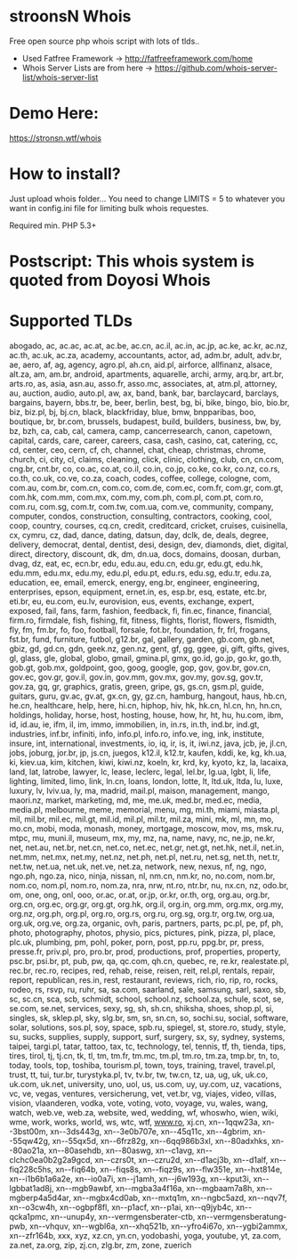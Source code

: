 # stroonsN Whois

Free open source php whois script with lots of tlds..

  - Used Fatfree Framework -> http://fatfreeframework.com/home
  - Whois Server Lists are from here -> https://github.com/whois-server-list/whois-server-list

# Demo Here: 

https://stronsn.wtf/whois


# How to install?

Just upload whois folder...
You need to change LIMITS = 5 to whatever you want in config.ini file for limiting bulk whois requestes.

Required min. PHP 5.3+

# Postscript: This whois system is quoted from Doyosi Whois

# Supported TLDs

abogado, ac, ac.ac, ac.at, ac.be, ac.cn, ac.il, ac.in, ac.jp, ac.ke, ac.kr, ac.nz, ac.th, ac.uk, ac.za, academy, accountants, actor, ad, adm.br, adult, adv.br, ae, aero, af, ag, agency, agro.pl, ah.cn, aid.pl, airforce, allfinanz, alsace, alt.za, am, am.br, android, apartments, aquarelle, archi, army, arq.br, art.br, arts.ro, as, asia, asn.au, asso.fr, asso.mc, associates, at, atm.pl, attorney, au, auction, audio, auto.pl, aw, ax, band, bank, bar, barclaycard, barclays, bargains, bayern, bbs.tr, be, beer, berlin, best, bg, bi, bike, bingo, bio, bio.br, biz, biz.pl, bj, bj.cn, black, blackfriday, blue, bmw, bnpparibas, boo, boutique, br, br.com, brussels, budapest, build, builders, business, bw, by, bz, bzh, ca, cab, cal, camera, camp, cancerresearch, canon, capetown, capital, cards, care, career, careers, casa, cash, casino, cat, catering, cc, cd, center, ceo, cern, cf, ch, channel, chat, cheap, christmas, chrome, church, ci, city, cl, claims, cleaning, click, clinic, clothing, club, cn, cn.com, cng.br, cnt.br, co, co.ac, co.at, co.il, co.in, co.jp, co.ke, co.kr, co.nz, co.rs, co.th, co.uk, co.ve, co.za, coach, codes, coffee, college, cologne, com, com.au, com.br, com.cn, com.co, com.de, com.ec, com.fr, com.gr, com.gt, com.hk, com.mm, com.mx, com.my, com.ph, com.pl, com.pt, com.ro, com.ru, com.sg, com.tr, com.tw, com.ua, com.ve, community, company, computer, condos, construction, consulting, contractors, cooking, cool, coop, country, courses, cq.cn, credit, creditcard, cricket, cruises, cuisinella, cx, cymru, cz, dad, dance, dating, datsun, day, dclk, de, deals, degree, delivery, democrat, dental, dentist, desi, design, dev, diamonds, diet, digital, direct, directory, discount, dk, dm, dn.ua, docs, domains, doosan, durban, dvag, dz, eat, ec, ecn.br, edu, edu.au, edu.cn, edu.gr, edu.gt, edu.hk, edu.mm, edu.mx, edu.my, edu.pl, edu.pt, edu.rs, edu.sg, edu.tr, edu.za, education, ee, email, emerck, energy, eng.br, engineer, engineering, enterprises, epson, equipment, ernet.in, es, esp.br, esq, estate, etc.br, eti.br, eu, eu.com, eu.lv, eurovision, eus, events, exchange, expert, exposed, fail, fans, farm, fashion, feedback, fi, fin.ec, finance, financial, firm.ro, firmdale, fish, fishing, fit, fitness, flights, florist, flowers, flsmidth, fly, fm, fm.br, fo, foo, football, forsale, fot.br, foundation, fr, frl, frogans, fst.br, fund, furniture, futbol, g12.br, gal, gallery, garden, gb.com, gb.net, gbiz, gd, gd.cn, gdn, geek.nz, gen.nz, gent, gf, gg, ggee, gi, gift, gifts, gives, gl, glass, gle, global, globo, gmail, gmina.pl, gmx, go.id, go.jp, go.kr, go.th, gob.gt, gob.mx, goldpoint, goo, goog, google, gop, gov, gov.br, gov.cn, gov.ec, gov.gr, gov.il, gov.in, gov.mm, gov.mx, gov.my, gov.sg, gov.tr, gov.za, gq, gr, graphics, gratis, green, gripe, gs, gs.cn, gsm.pl, guide, guitars, guru, gv.ac, gv.at, gx.cn, gy, gz.cn, hamburg, hangout, haus, hb.cn, he.cn, healthcare, help, here, hi.cn, hiphop, hiv, hk, hk.cn, hl.cn, hn, hn.cn, holdings, holiday, horse, host, hosting, house, how, hr, ht, hu, hu.com, ibm, id, id.au, ie, ifm, il, im, immo, immobilien, in, in.rs, in.th, ind.br, ind.gt, industries, inf.br, infiniti, info, info.pl, info.ro, info.ve, ing, ink, institute, insure, int, international, investments, io, iq, ir, is, it, iwi.nz, java, jcb, je, jl.cn, jobs, joburg, jor.br, jp, js.cn, juegos, k12.il, k12.tr, kaufen, kddi, ke, kg, kh.ua, ki, kiev.ua, kim, kitchen, kiwi, kiwi.nz, koeln, kr, krd, ky, kyoto, kz, la, lacaixa, land, lat, latrobe, lawyer, lc, lease, leclerc, legal, lel.br, lg.ua, lgbt, li, life, lighting, limited, limo, link, ln.cn, loans, london, lotte, lt, ltd.uk, ltda, lu, luxe, luxury, lv, lviv.ua, ly, ma, madrid, mail.pl, maison, management, mango, maori.nz, market, marketing, md, me, me.uk, med.br, med.ec, media, media.pl, melbourne, meme, memorial, menu, mg, mi.th, miami, miasta.pl, mil, mil.br, mil.ec, mil.gt, mil.id, mil.pl, mil.tr, mil.za, mini, mk, ml, mn, mo, mo.cn, mobi, moda, monash, money, mortgage, moscow, mov, ms, msk.ru, mtpc, mu, muni.il, museum, mx, my, mz, na, name, navy, nc, ne.jp, ne.kr, net, net.au, net.br, net.cn, net.co, net.ec, net.gr, net.gt, net.hk, net.il, net.in, net.mm, net.mx, net.my, net.nz, net.ph, net.pl, net.ru, net.sg, net.th, net.tr, net.tw, net.ua, net.uk, net.ve, net.za, network, new, nexus, nf, ng, ngo, ngo.ph, ngo.za, nico, ninja, nissan, nl, nm.cn, nm.kr, no, no.com, nom.br, nom.co, nom.pl, nom.ro, nom.za, nra, nrw, nt.ro, ntr.br, nu, nx.cn, nz, odo.br, om, one, ong, onl, ooo, or.ac, or.at, or.jp, or.kr, or.th, org, org.au, org.br, org.cn, org.ec, org.gr, org.gt, org.hk, org.il, org.in, org.mm, org.mx, org.my, org.nz, org.ph, org.pl, org.ro, org.rs, org.ru, org.sg, org.tr, org.tw, org.ua, org.uk, org.ve, org.za, organic, ovh, paris, partners, parts, pc.pl, pe, pf, ph, photo, photography, photos, physio, pics, pictures, pink, pizza, pl, place, plc.uk, plumbing, pm, pohl, poker, porn, post, pp.ru, ppg.br, pr, press, presse.fr, priv.pl, pro, pro.br, prod, productions, prof, properties, property, psc.br, psi.br, pt, pub, pw, qa, qc.com, qh.cn, quebec, re, re.kr, realestate.pl, rec.br, rec.ro, recipes, red, rehab, reise, reisen, reit, rel.pl, rentals, repair, report, republican, res.in, rest, restaurant, reviews, rich, rio, rip, ro, rocks, rodeo, rs, rsvp, ru, ruhr, sa, sa.com, saarland, sale, samsung, sarl, saxo, sb, sc, sc.cn, sca, scb, schmidt, school, school.nz, school.za, schule, scot, se, se.com, se.net, services, sexy, sg, sh, sh.cn, shiksha, shoes, shop.pl, si, singles, sk, sklep.pl, sky, slg.br, sm, sn, sn.cn, so, sochi.su, social, software, solar, solutions, sos.pl, soy, space, spb.ru, spiegel, st, store.ro, study, style, su, sucks, supplies, supply, support, surf, surgery, sx, sy, sydney, systems, taipei, targi.pl, tatar, tattoo, tax, tc, technology, tel, tennis, tf, th, tienda, tips, tires, tirol, tj, tj.cn, tk, tl, tm, tm.fr, tm.mc, tm.pl, tm.ro, tm.za, tmp.br, tn, to, today, tools, top, toshiba, tourism.pl, town, toys, training, travel, travel.pl, trust, tt, tui, tur.br, turystyka.pl, tv, tv.br, tw, tw.cn, tz, ua, ug, uk, uk.co, uk.com, uk.net, university, uno, uol, us, us.com, uy, uy.com, uz, vacations, vc, ve, vegas, ventures, versicherung, vet, vet.br, vg, viajes, video, villas, vision, vlaanderen, vodka, vote, voting, voto, voyage, vu, wales, wang, watch, web.ve, web.za, website, wed, wedding, wf, whoswho, wien, wiki, wme, work, works, world, ws, wtc, wtf, www.ro, xj.cn, xn--1qqw23a, xn--3bst00m, xn--3ds443g, xn--3e0b707e, xn--45q11c, xn--4gbrim, xn--55qw42g, xn--55qx5d, xn--6frz82g, xn--6qq986b3xl, xn--80adxhks, xn--80ao21a, xn--80asehdb, xn--80aswg, xn--c1avg, xn--clchc0ea0b2g2a9gcd, xn--czrs0t, xn--czru2d, xn--d1acj3b, xn--d1alf, xn--fiq228c5hs, xn--fiq64b, xn--fiqs8s, xn--fiqz9s, xn--flw351e, xn--hxt814e, xn--i1b6b1a6a2e, xn--io0a7i, xn--j1amh, xn--j6w193g, xn--kput3i, xn--lgbbat1ad8j, xn--mgb9awbf, xn--mgba3a4f16a, xn--mgbaam7a8h, xn--mgberp4a5d4ar, xn--mgbx4cd0ab, xn--mxtq1m, xn--ngbc5azd, xn--nqv7f, xn--o3cw4h, xn--ogbpf8fl, xn--p1acf, xn--p1ai, xn--q9jyb4c, xn--qcka1pmc, xn--unup4y, xn--vermgensberater-ctb, xn--vermgensberatung-pwb, xn--vhquv, xn--wgbl6a, xn--xhq521b, xn--yfro4i67o, xn--ygbi2ammx, xn--zfr164b, xxx, xyz, xz.cn, yn.cn, yodobashi, yoga, youtube, yt, za.com, za.net, za.org, zip, zj.cn, zlg.br, zm, zone, zuerich
